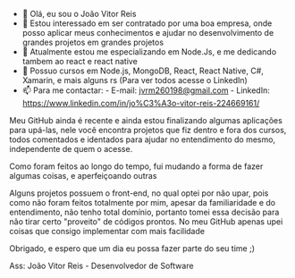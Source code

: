 - 👋 Olá, eu sou o João Vitor Reis
- 👀 Estou interessado em ser contratado por uma boa empresa, onde posso aplicar meus conhecimentos e ajudar no desenvolvimento de grandes projetos em grandes projetos 
- 🌱 Atualmente estou me especializando em Node.Js, e me dedicando tambem ao react e react native
- 💞️ Possuo cursos em Node.js, MongoDB, React, React Native, C#, Xamarin, e mais alguns rs (Para ver todos acesse o LinkedIn)
- 📫 Para me contactar:
      - E-mail: jvrm260198@gmail.com
      - LinkedIn: https://www.linkedin.com/in/jo%C3%A3o-vitor-reis-224669161/

Meu GitHub ainda é recente e ainda estou finalizando algumas aplicações para upá-las, nele você encontra projetos que fiz dentro e fora dos cursos, todos comentados e identados para ajudar no entendimento do mesmo, independente de quem o acesse.

Como foram feitos ao longo do tempo, fui mudando a forma de fazer algumas coisas, e aperfeiçoando outras

Alguns projetos possuem o front-end, no qual optei por não upar, pois como não foram feitos totalmente por mim, apesar da familiaridade e do entendimento, não tenho total domínio, portanto tomei essa decisão para não tirar certo "proveito" de códigos prontos. 
No meu GitHub apenas upei coisas que consigo implementar com mais facilidade

Obrigado, e espero que um dia eu possa fazer parte do seu time ;)

Ass: João Vitor Reis - Desenvolvedor de Software

<!---
jvrm/jvrm is a ✨ special ✨ repository because its `README.md` (this file) appears on your GitHub profile.
You can click the Preview link to take a look at your changes.
--->
